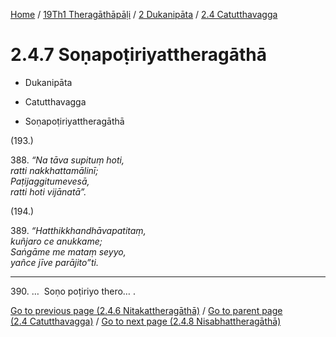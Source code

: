 
[Home](/) / [19Th1 Theragāthāpāḷi](../...md) / [2 Dukanipāta](...md) / [2.4 Catutthavagga](../19Th1/2/2.4.md)

# 2.4.7 Soṇapoṭiriyattheragāthā

* Dukanipāta

* Catutthavagga

* Soṇapoṭiriyattheragāthā

(193.)

388\. _“Na tāva supituṃ hoti,_  
_ratti nakkhattamālinī;_  
_Paṭijaggitumevesā,_  
_ratti hoti vijānatā”._  


(194.)

389\. _“Hatthikkhandhāvapatitaṃ,_  
_kuñjaro ce anukkame;_  
_Saṅgāme me mataṃ seyyo,_  
_yañce jīve parājito”ti._  


---

390\. …  Soṇo poṭiriyo thero… .



[Go to previous page (2.4.6 Nitakattheragāthā)](2.4.6.md) / [Go to parent page (2.4 Catutthavagga)](../19Th1/2/2.4.md) / [Go to next page (2.4.8 Nisabhattheragāthā)](2.4.8.md)


